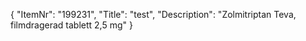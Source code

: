 {
  "ItemNr": "199231",
  "Title": "test",
  "Description": "Zolmitriptan Teva, filmdragerad tablett 2,5 mg"
}